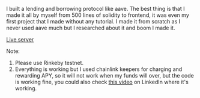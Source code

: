 I built a lending and borrowing protocol like aave. The best thing is that I made it all by myself from 500 lines of solidity to frontend, it was even my first project that I made without any tutorial. I made it from scratch as I never used aave much but I researched about it and boom I made it.

[Live server](https://anonim-ten.vercel.app/)

Note: 
1. Please use Rinkeby testnet.
2. Everything is working but I used chainlink keepers for charging and rewarding APY, so it will not work when my funds will over, but the code is working fine, you could also check [this video](https://www.linkedin.com/posts/harendra-shakya-622649229_boom-i-made-it-i-build-a-lending-and-borrowing-activity-6950774885971304448-roVS?utm_source=linkedin_share&utm_medium=android_app
) on LinkedIn where it's working.
